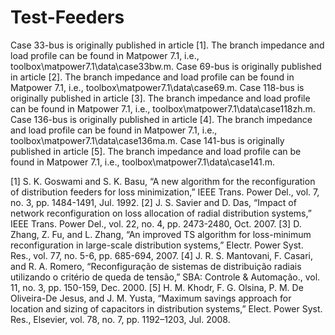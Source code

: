# Test-Feeders
Case 33-bus is originally published in article [1]. The branch impedance and load profile can be found in Matpower 7.1, i.e., toolbox\matpower7.1\data\case33bw.m.
Case 69-bus is originally published in article [2]. The branch impedance and load profile can be found in Matpower 7.1, i.e., toolbox\matpower7.1\data\case69.m.
Case 118-bus is originally published in article [3]. The branch impedance and load profile can be found in Matpower 7.1, i.e., toolbox\matpower7.1\data\case118zh.m.
Case 136-bus is originally published in article [4]. The branch impedance and load profile can be found in Matpower 7.1, i.e., toolbox\matpower7.1\data\case136ma.m.
Case 141-bus is originally published in article [5]. The branch impedance and load profile can be found in Matpower 7.1, i.e., toolbox\matpower7.1\data\case141.m.

[1] S. K. Goswami and S. K. Basu, “A new algorithm for the reconfiguration of distribution feeders for loss minimization,” IEEE Trans. Power Del., vol. 7, no. 3, pp. 1484-1491, Jul. 1992.
[2] J. S. Savier and D. Das, “Impact of network reconfiguration on loss allocation of radial distribution systems,” IEEE Trans. Power Del., vol. 22, no. 4, pp. 2473-2480, Oct. 2007.
[3] D. Zhang, Z. Fu, and L. Zhang, “An improved TS algorithm for loss-minimum reconfiguration in large-scale distribution systems,” Electr. Power Syst. Res., vol. 77, no. 5-6, pp. 685-694, 2007.
[4] J. R. S. Mantovani, F. Casari, and R. A. Romero, “Reconfiguração de sistemas de distribuição radiais utilizando o critério de queda de tensão,” SBA: Controle & Automação., vol. 11, no. 3, pp. 150-159, Dec. 2000.
[5] H. M. Khodr, F. G. Olsina, P. M. De Oliveira-De Jesus, and J. M. Yusta, “Maximum savings approach for location and sizing of capacitors in distribution systems,” Elect. Power Syst. Res., Elsevier, vol. 78, no. 7, pp. 1192–1203, Jul. 2008.
